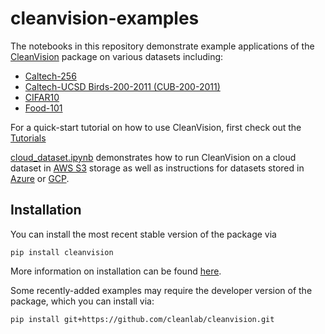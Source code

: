 # cleanvision-examples

The notebooks in this repository demonstrate example applications
of the [CleanVision](https://github.com/cleanlab/cleanvision/) package on various datasets including:

- [Caltech-256](caltech256.ipynb)
- [Caltech-UCSD Birds-200-2011 (CUB-200-2011)](cub200.ipynb)
- [CIFAR10](cifar10.ipynb)
- [Food-101](food101.ipynb)

For a quick-start tutorial on how to use CleanVision, first check out the [Tutorials](https://cleanvision.readthedocs.io/en/latest/tutorials/tutorial.html#)

[cloud_dataset.ipynb](cloud_dataset.ipynb) demonstrates how to run CleanVision on a cloud dataset in [AWS S3](https://aws.amazon.com/s3/)  storage as well as instructions for datasets stored in [Azure](https://azure.microsoft.com/en-us/products/storage/blobs/) or [GCP](https://cloud.google.com/storage).

## Installation

You can install the most recent stable version of the package via

```shell
pip install cleanvision
```

More information on installation can be found [here](https://cleanvision.readthedocs.io/en/latest/#installation).

Some recently-added examples may require the developer version of the package, which you can install via:

```shell
pip install git+https://github.com/cleanlab/cleanvision.git
```



